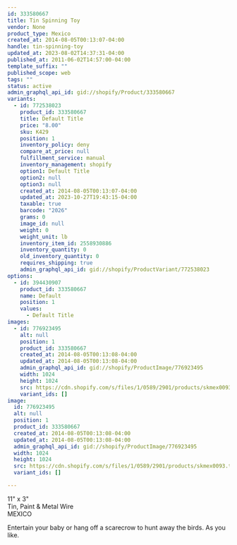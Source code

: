 ```yaml
---
id: 333580667
title: Tin Spinning Toy
vendor: None
product_type: Mexico
created_at: 2014-08-05T00:13:07-04:00
handle: tin-spinning-toy
updated_at: 2023-08-02T14:37:31-04:00
published_at: 2011-06-02T14:57:00-04:00
template_suffix: ""
published_scope: web
tags: ""
status: active
admin_graphql_api_id: gid://shopify/Product/333580667
variants:
  - id: 772538023
    product_id: 333580667
    title: Default Title
    price: "8.00"
    sku: K429
    position: 1
    inventory_policy: deny
    compare_at_price: null
    fulfillment_service: manual
    inventory_management: shopify
    option1: Default Title
    option2: null
    option3: null
    created_at: 2014-08-05T00:13:07-04:00
    updated_at: 2023-10-27T19:43:15-04:00
    taxable: true
    barcode: "2026"
    grams: 0
    image_id: null
    weight: 0
    weight_unit: lb
    inventory_item_id: 2558930886
    inventory_quantity: 0
    old_inventory_quantity: 0
    requires_shipping: true
    admin_graphql_api_id: gid://shopify/ProductVariant/772538023
options:
  - id: 394430907
    product_id: 333580667
    name: Default
    position: 1
    values:
      - Default Title
images:
  - id: 776923495
    alt: null
    position: 1
    product_id: 333580667
    created_at: 2014-08-05T00:13:08-04:00
    updated_at: 2014-08-05T00:13:08-04:00
    admin_graphql_api_id: gid://shopify/ProductImage/776923495
    width: 1024
    height: 1024
    src: https://cdn.shopify.com/s/files/1/0589/2901/products/skmex0093.tif.jpeg?v=1407211988
    variant_ids: []
image:
  id: 776923495
  alt: null
  position: 1
  product_id: 333580667
  created_at: 2014-08-05T00:13:08-04:00
  updated_at: 2014-08-05T00:13:08-04:00
  admin_graphql_api_id: gid://shopify/ProductImage/776923495
  width: 1024
  height: 1024
  src: https://cdn.shopify.com/s/files/1/0589/2901/products/skmex0093.tif.jpeg?v=1407211988
  variant_ids: []

---
```


11" x 3"  
Tin, Paint & Metal Wire  
MEXICO

Entertain your baby or hang off a scarecrow to hunt away the birds. As you like.